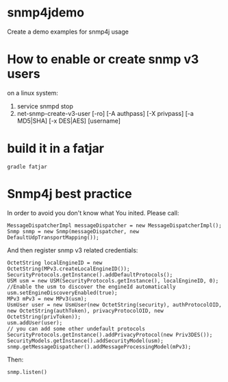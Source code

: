 # snmp4jdemo
Create a demo examples for snmp4j usage

# How to enable or create snmp v3 users
on a linux system:
1. service snmpd stop
2. net-snmp-create-v3-user [-ro] [-A authpass] [-X privpass]
                             [-a MD5|SHA] [-x DES|AES] [username]
                             
                             

# build it in a fatjar
``
gradle fatjar
``

# Snmp4j best practice
In order to avoid you don't know what You inited.
Please call:<br>
```
MessageDispatcherImpl messageDispatcher = new MessageDispatcherImpl();
Snmp snmp = new Snmp(messageDispatcher, new DefaultUdpTransportMapping());
```
And then register snmp v3 related credentials:
```
OctetString localEngineID = new OctetString(MPv3.createLocalEngineID());
SecurityProtocols.getInstance().addDefaultProtocols();
USM usm = new USM(SecurityProtocols.getInstance(), localEngineID, 0);
//Enable the usm to discover the engineId automatically
usm.setEngineDiscoveryEnabled(true);
MPv3 mPv3 = new MPv3(usm);
UsmUser user = new UsmUser(new OctetString(security), authProtocolOID, new OctetString(authToken), privacyProtocolOID, new OctetString(privToken));
usm.addUser(user);
// you can add some other undefault protocols
SecurityProtocols.getInstance().addPrivacyProtocol(new Priv3DES());
SecurityModels.getInstance().addSecurityModel(usm);
snmp.getMessageDispatcher().addMessageProcessingModel(mPv3);
```

Then:
```
snmp.listen()
```